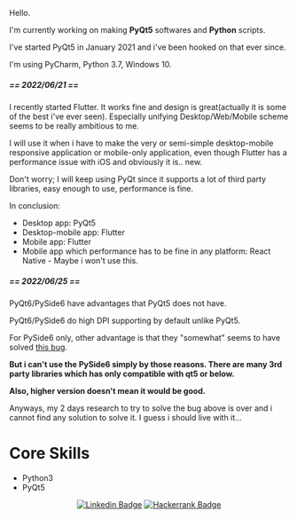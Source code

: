 <div>
  <p>Hello.</p>
  
  <p>I'm currently working on making <b>PyQt5</b> softwares and <b>Python</b> scripts.</p>
  
  <p>I've started PyQt5 in January 2021 and i've been hooked on that ever since.</p>
  
  <p>I'm using PyCharm, Python 3.7, Windows 10.</p>
  
  <h5>== 2022/06/21 ==</h5>
  
  <p>I recently started Flutter. It works fine and design is great(actually it is some of the best i've ever seen). Especially unifying Desktop/Web/Mobile scheme seems to be really ambitious to me.</p>
    
  <p>I will use it when i have to make the very or semi-simple desktop-mobile responsive application or mobile-only application, even though Flutter has a performance issue with iOS and obviously it is.. new.</p>
  
  <p>Don't worry; I will keep using PyQt since it supports a lot of third party libraries, easy enough to use, performance is fine.</p>
  
  <p>In conclusion: </p>
  <ul>
    <li>Desktop app: PyQt5
    <li>Desktop-mobile app: Flutter
    <li>Mobile app: Flutter
    <li>Mobile app which performance has to be fine in any platform: React Native - Maybe i won't use this.
  </ul>
  
  <h5>== 2022/06/25 ==</h5>
  
  <p>PyQt6/PySide6 have advantages that PyQt5 does not have.</p>
  
  <p>PyQt6/PySide6 do high DPI supporting by default unlike PyQt5.</p>
  
  <p>For PySide6 only, other advantage is that they "somewhat" seems to have solved <a href="https://bugreports.qt.io/browse/QTBUG-55401">this bug</a>.</p>
  
  <p><b>But i can't use the PySide6 simply by those reasons. There are many 3rd party libraries which has only compatible with qt5 or below.</b></p>
  
  <p><b>Also, higher version doesn't mean it would be good.</b></p> 
    
  <p>Anyways, my 2 days research to try to solve the bug above is over and i cannot find any solution to solve it. I guess i should live with it...</p>
</div>

<div>
  <h1>Core Skills</h1>
  <ul>
    <li>Python3</li>
    <li>PyQt5</li>
</div>
 
<div align=center>
  
[![Linkedin Badge](https://img.shields.io/badge/-LinkedIn-blue?style=flat-square&logo=Linkedin&logoColor=white&link=https://www.linkedin.com/in/jung-gyu-yoon-295246193/)](https://www.linkedin.com/in/jung-gyu-yoon-295246193/) [![Hackerrank Badge](https://img.shields.io/badge/-Hackerrank-darkgreen?style=flat-square&logo=Hackerrank&logoColor=white&link=https://www.hackerrank.com/yjg30737/)](https://www.hackerrank.com/yjg30737/)
  
</div>
